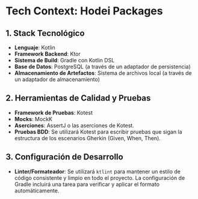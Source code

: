 # Tech Context: Hodei Packages

## 1. Stack Tecnológico

- **Lenguaje**: Kotlin
- **Framework Backend**: Ktor
- **Sistema de Build**: Gradle con Kotlin DSL
- **Base de Datos**: PostgreSQL (a través de un adaptador de persistencia)
- **Almacenamiento de Artefactos**: Sistema de archivos local (a través de un adaptador de almacenamiento)

## 2. Herramientas de Calidad y Pruebas

- **Framework de Pruebas**: Kotest
- **Mocks**: MockK
- **Aserciones**: AssertJ o las aserciones de Kotest.
- **Pruebas BDD**: Se utilizará Kotest para escribir pruebas que sigan la estructura de los escenarios Gherkin (Given, When, Then).

## 3. Configuración de Desarrollo

- **Linter/Formateador**: Se utilizará `ktlint` para mantener un estilo de código consistente y limpio en todo el proyecto. La configuración de Gradle incluirá una tarea para verificar y aplicar el formato automáticamente.